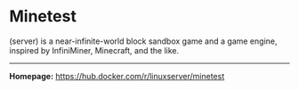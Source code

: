 # Minetest

(server) is a near-infinite-world block sandbox game and a game engine, inspired by InfiniMiner, Minecraft, and the like.

---

**Homepage:** https://hub.docker.com/r/linuxserver/minetest